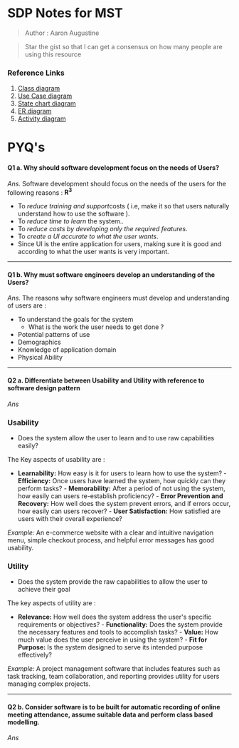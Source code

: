 #  SDP Notes for MST
> Author : Aaron Augustine

> Star the gist so that I can get a consensus on how many people are using this resource

### Reference Links 
1. [Class diagram](https://www.youtube.com/watch?v=HuL9EMx8NQo)
2. [Use Case diagram](https://www.youtube.com/watch?v=Hj6Lkoi_VoM)
3. [State chart diagram](https://www.youtube.com/watch?v=TzTl4pdEYWE)
4. [ER diagram](https://www.youtube.com/watch?v=Yxz0Vy1uPoc)
5. [Activity diagram](https://www.youtube.com/watch?v=LyhTDsjjjrE)


# PYQ's
#### Q1 a. Why should software development  focus on the needs of Users? 
*Ans*. Software development should focus on the needs of the users for the following reasons : **R<sup>3</sup>**
* To *reduce training and support*costs ( i.e, make it so that users naturally understand how to use the software ).
* To *reduce time to learn* the system..
* To *reduce costs by developing only the required features*.
* To *create a UI accurate to what the user wants*.
* Since UI is the entire application for users, making sure it is good and according to what the user wants is very important.


<hr>

#### Q1 b. Why must software engineers  develop an understanding of the Users?
*Ans*. The reasons why software engineers must develop and understanding of users are : 
* To understand the goals for the system
	* What is the work the user needs to get done ?
* Potential patterns of use
* Demographics
* Knowledge of application domain
* Physical Ability


<hr>

#### Q2 a. Differentiate between Usability and Utility with reference to software design pattern
*Ans* 
### Usability

* Does the system allow the user to learn and to use raw capabilities easily?

The Key aspects of usability are : 
  -   **Learnability:** How easy is it for users to learn how to use the system?
    -   **Efficiency:** Once users have learned the system, how quickly can they perform tasks?
    -   **Memorability:** After a period of not using the system, how easily can users re-establish proficiency?
    -   **Error Prevention and Recovery:** How well does the system prevent errors, and if errors occur, how easily can users recover?
    -   **User Satisfaction:** How satisfied are users with their overall experience?

*Example:* An e-commerce website with a clear and intuitive navigation menu, simple checkout process, and helpful error messages has good usability.

### Utility

* Does the system provide the raw capabilities to allow the user to achieve their goal

The key aspects of utility are :
   -   **Relevance:** How well does the system address the user's specific requirements or objectives?
    -   **Functionality:** Does the system provide the necessary features and tools to accomplish tasks?
    -   **Value:** How much value does the user perceive in using the system?
    -   **Fit for Purpose:** Is the system designed to serve its intended purpose effectively?
   
*Example:* A project management software that includes features such as task tracking, team collaboration, and reporting provides utility for users managing complex projects.

<hr>

#### Q2 b. Consider software is to be built for automatic recording of online meeting attendance, assume suitable data and perform class based modelling.
*Ans* 

